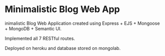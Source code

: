 <h1>Minimalistic Blog Web App</h1>
<p>inimalistic Blog Web Application created using Express + EJS + Mongoose + MongoDB + Semantic UI.</p>
<p>Implemented all 7 RESTful routes.</p>
<p>Deployed on heroku and database stored on mongolab.</p>

